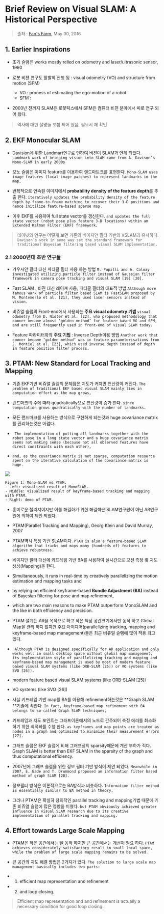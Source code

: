 # Brief Review on Visual SLAM: A Historical Perspective

> 출처 : [Fan's Farm](http://fzheng.me/2016/05/30/slam-review/), May 30, 2016

## 1. Earlier Inspirations

- 초기 슬램은 works mostly relied on odometry and laser/ultrasonic sensor, 1990

- 로봇 비젼 연구도 활발히 진행 됨 : visual odometry (VO) and structure from motion (SFM)
    - VO : process of estimating the ego-motion of a robot
    - SFM :
    
- 2000년 전까지 SLAM은 로봇틱스에서 SFM은 컴퓨터 비젼 분야에서 따로 연구 되어 왔다. 

> 역사에 대한 설명들 포함 되어 있음, 필요시 재 확인 


## 2. EKF Monocular SLAM

- Davision에 위한 Landmart연구로 인하여 비젼이 SLAM과 연계 되었다. `Landmark work of bringing vision into SLAM came from A. Davison’s Mono-SLAM in early 2000s `

- 모노 슬램은 이미지 feature를 이용하여 랜드마트크를 표현한다. `Mono-SLAM uses image features (local image patches) to represent landmarks in the map,`

 - 반복적으로 연속된 이미지에서 **probability density of the feature depth**를 추출 한다. `iteratively updates the probability density of the feature depth by frame-to-frame matching to recover their 3-D positions and hence initilize feature-based sparse map,`
 
 -  이후 EKF를 사용하여 full state vector를 갱신한다. `and updates the full state vector (robot pose plus feature 3-D locations) within an Extended Kalman Filter (EKF) framework.`
 
 
> 데이빗의 연구는 어떻게 보면 기존의 베이지안 필터 기반의 VSLAM과 유사하다. `Davison’s work in some way set the standard framework for traditional Bayesian filtering based visual SLAM implementation.`

### 2.1 2000년대 초반 연구들 

- 가우시안 필터 대신 파티클 필터 사용 하는 방법 `M. Pupilli and A. Calway investigated utilizing particle filter instead of Gaussian filter framework in camera pose tracking and visual SLAM [19] [20]. `
 - Fast SLAM : 비젼 대신 레이져 사용, 파티클 필터의 대표적 방법 `Although more famous work of particle filter based SLAM is FastSLAM proposed by M. Montemerlo et al. [21], they used laser sensors instead of vision. `
 
 
- 비쥬얼 슬램의 Front-end에서 사용되는 **주요 visual odometry 기법** `visual odometry from D. Nister et al. [22], who proposed methodology that sooner became almost ‘golden method’ for feature based VO and SFM, and are still frequently used in front-end of visual SLAM today. `

- Feature 파라미터화의 **주요 기법** : Inverse Depth이용  방법 `Another work that sooner became ‘golden method’ was in feature parameterisations from J. Montiel et al. [23], which used inverse depth instead of depth in feature position filter process.`


## 3. PTAM: New Standard for Local Tracking and Mapping

- 기존 EKF기반 비쥬얼 슬램의 문제점은 지도가 커지면 연산량이 커진다. `The problem of traditional EKF based visual SLAM mainly lies in computation effort as the map grows,` 
 - 랜드마크의 수에 따라 quadratically으로 연산량이 증가 한다. `since computation grows quadratically with the number of landmarks. `

- 모든 랜드마크를 사용하는 방식으로 구현하게 되는것과 huge covariance matrix를 관리하는것은 어렵다. 
 -  ` The implementation of putting all landmarks together with the robot pose in a long state vector and a huge covariance matrix seems not making sense (because not all observed features have direct constraints with each other),`
 - `and, as the covariance matrix is not sparse, computation resource spent on the iterative calculation of the covariance matrix is huge.`


![](https://i.imgur.com/qUfUaab.png)
```
Figure 1: Mono-SLAM vs PTAM. 
- Left: visualized result of MonoSLAM. 
- Middle: visualized result of keyframe-based tracking and mapping with PTAM. 
- Right: demo of PTAM.
```

- 흥미로운 챌리지이지만 이를 해결하기 위한 해결책은 SLAM연구원이 아닌 AR연구원에 의하여 제안 되었다. 
 - PTAM(Parallel Tracking and Mapping), Georg Klein and David Murray, 2007


- PTAM역시 특징 기반 SLAM이다. `PTAM is also a feature-based SLAM algorithm that tracks and maps many (hundreds of) features to achieve robustness. `

- 베이지안 필터 대신에 키프레임 기반 BA를 사용하여 실시간으로 모션 측정 및 지도 생성(Mapping)을 한다. 
 - Simultaneously, it runs in real-time by creatively parallelizing the motion estimation and mapping tasks and 
 - by relying on efficient keyframe-based **Bundle Adjustment (BA)** instead of Bayesian filtering for pose and map refinement, 
 - which are two main reasons to make PTAM outperform MonoSLAM and the like in both efficiency and precision. 

- PTAM 설계는 AR을 목적으로 하고 작은 책상 공간크기에서만 동작 하고 Global Map을 관리 하지 않지만 주요 아이디어(parallelizing tracking, mapping and keyframe-based map management)들은 최근 비쥬얼 슬램에 많이 적용 되고 있다.
 - ` Although PTAM is designed specifically for AR application and only works well in small desktop space without global map management, its implementation style of parallelizing tracking and mapping and keyframe-based map management is used by most of modern feature based visual SLAM systems (like ORB-SLAM [25]) or VO systems (like SVO [26]).`
  - modern feature based visual SLAM systems (like ORB-SLAM [25]) 
  - VO systems (like SVO [26])


- 사실 키프레임 기반 map를 BA를 이용해 refinement하는것은 **Graph SLAM **기술에 속한다. `In fact, keyframe-based map refinement with BA belongs to so-called Graph SLAM techniques,`
 - 키프레임과 지도 포인트는 그래프이론에서의 노드로 간주되어 측정 에러를 최소화 하기 위한 최적화를 수행 한다. `as keyframes and map points are treated as nodes in a graph and optimized to minimize their measurement errors [27]. `
 
- 그래프 슬램은 EKF 슬램에 비해 그래프상의 sparsity때문에 계산 부하가 적다. 
Graph SLAM is better than EKF SLAM in the sparsity of the graph and thus computational efficiency. 


- 2007년에 그래프 슬램을 위한 정보 필터 기반 방식이 제안 되었다. `Meanwhile in 2007, E. Eade and T. Drummond proposed an information filter based method of graph SLAM [28]. `
 
- 정보필터 방식은 이론적으로는 BA방식과 비슷하다. `Information filter method is essentially similar to BA method in theory,`
 - 그러나 PTAM은 확실히 창의적인 parallel tracking and mapping기법 때문에 기존 비쥬얼 슬램에 많은 영향을 미쳤다. `but PTAM obviously achieved greater influence in visual SLAM research due to its creative implementation of parallel tracking and mapping.`
 
## 4. Effort towards Large Scale Mapping 

- PTAM은 작은 공간에서는 잘 동작 하지만 큰 공간에서는 개선이 필요 하다. `PTAM achieves considerately satisfactory result in small local space, while the problem of large scale mapping remains to be solved. `

- 큰 공간의 지도 해결 방법은 2가지가 있다. `The solution to large scale map management basically includes two parts:`
 - 1) efficient map representation and refinement 
 - 2) and loop closing. 

> Efficient map representation and and refinement is actually a necessary condition for good loop closing.



